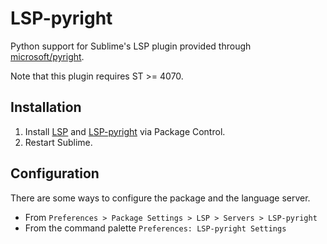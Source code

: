 # LSP-pyright

Python support for Sublime's LSP plugin provided through [microsoft/pyright](https://github.com/microsoft/pyright).

Note that this plugin requires ST >= 4070.

## Installation

1. Install [LSP](https://packagecontrol.io/packages/LSP) and
   [LSP-pyright](https://packagecontrol.io/packages/LSP-pyright) via Package Control.
1. Restart Sublime.

## Configuration

There are some ways to configure the package and the language server.

- From `Preferences > Package Settings > LSP > Servers > LSP-pyright`
- From the command palette `Preferences: LSP-pyright Settings`
